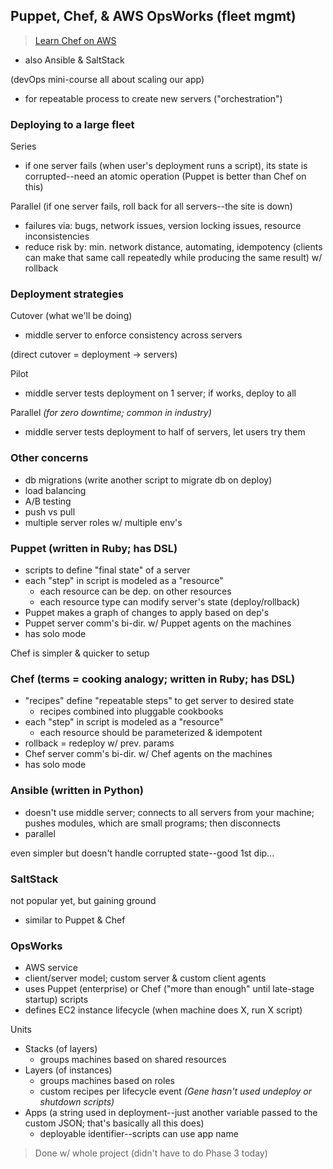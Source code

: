 ## Puppet, Chef, & AWS OpsWorks (fleet mgmt)
> [Learn Chef on AWS](https://learn.chef.io/modules/learn-the-basics/ubuntu/aws#/)

* also Ansible & SaltStack

(devOps mini-course all about scaling our app)

* for repeatable process to create new servers ("orchestration")

### Deploying to a large fleet
Series
* if one server fails (when user's deployment runs a script), its state is corrupted--need an atomic operation (Puppet is better than Chef on this)

Parallel (if one server fails, roll back for all servers--the site is down)
* failures via: bugs, network issues, version locking issues, resource inconsistencies
* reduce risk by: min. network distance, automating, idempotency (clients can make that same call repeatedly while producing the same result) w/ rollback

### Deployment strategies
Cutover (what we'll be doing)
* middle server to enforce consistency across servers

(direct cutover = deployment -> servers)

Pilot
* middle server tests deployment on 1 server; if works, deploy to all

Parallel *(for zero downtime; common in industry)*
* middle server tests deployment to half of servers, let users try them

### Other concerns
* db migrations (write another script to migrate db on deploy)
* load balancing
* A/B testing
* push vs pull
* multiple server roles w/ multiple env's

### Puppet (written in Ruby; has DSL)
* scripts to define "final state" of a server
* each "step" in script is modeled as a "resource"
  * each resource can be dep. on other resources
  * each resource type can modify server's state (deploy/rollback)
* Puppet makes a graph of changes to apply based on dep's
* Puppet server comm's bi-dir. w/ Puppet agents on the machines
* has solo mode

Chef is simpler & quicker to setup

### Chef (terms = cooking analogy; written in Ruby; has DSL)
* "recipes" define "repeatable steps" to get server to desired state
  * recipes combined into pluggable cookbooks
* each "step" in script is modeled as a "resource"
  * each resource should be parameterized & idempotent
* rollback = redeploy w/ prev. params
* Chef server comm's bi-dir. w/ Chef agents on the machines
* has solo mode

### Ansible (written in Python)
* doesn't use middle server; connects to all servers from your machine; pushes modules, which are small programs; then disconnects
* parallel

even simpler but doesn't handle corrupted state--good 1st dip...

### SaltStack
not popular yet, but gaining ground
* similar to Puppet & Chef

### OpsWorks
* AWS service
* client/server model; custom server & custom client agents
* uses Puppet (enterprise) or Chef ("more than enough" until late-stage startup) scripts
* defines EC2 instance lifecycle (when machine does X, run X script)

Units
* Stacks (of layers)
  * groups machines based on shared resources
* Layers (of instances)
  * groups machines based on roles
  * custom recipes per lifecycle event _(Gene hasn't used undeploy or shutdown scripts)_
* Apps (a string used in deployment--just another variable passed to the custom JSON; that's basically all this does)
  * deployable identifier--scripts can use app name

> Done w/ whole project (didn't have to do Phase 3 today)
